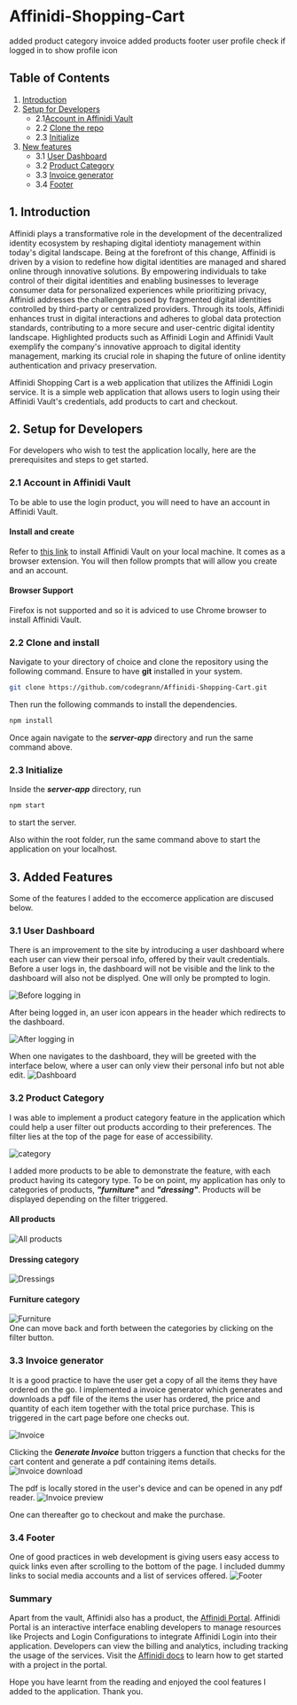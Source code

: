 # Affinidi-Shopping-Cart

added product category
invoice
added products
footer
user profile
check if logged in to show profile icon

## Table of Contents

1. [Introduction](#1-introduction)
2. [Setup for Developers](#2-setup-for-developers)
   - 2.1[Account in Affinidi Vault](#21-account-in-affinidi-vault)
   - 2.2 [Clone the repo](#22-clone-and-install)
   - 2.3 [Initialize](#23-initialize)
3. [New features](#3-new-feature)
   - 3.1 [User Dashboard](#31-user-dashboard)
   - 3.2 [Product Category](#32-product-category)
   - 3.3 [Invoice generator](#33-invoice-generator)
   - 3.4 [Footer](#33-footer)
     <!-- 5. [Log Out Users](#5-log-out-users) -->
        <!-- - 5.1 [How to Log Out a User](#51-how-to-log-out-a-user) -->
        <!-- - 5.2 [Logout Modes](#52-logout-modes) -->
     <!-- 6. [Get User Information](#6-get-user-information) -->
        <!-- - 6.1 [Getting User Information](#61-getting-user-information) -->
     <!-- 7. [Enable User Wallet Interactions](#7-enable-user-wallet-interactions) -->
        <!-- - 7.1 [Validating a Message Signature](#73-validating-a-message-signature) -->
     <!-- 8. [Send Your First Transaction](#8-send-your-first-transaction) -->
        <!-- - 8.1 [Scenario](#81-scenario) -->
        <!-- - 8.2 [Create a New Contract Instance](#82-create-a-new-contract-instance) -->
        <!-- - 8.3 [Call the Contract Method](#83-call-the-contract-method) -->
        <!-- - 8.4 [Working with Typescript](#84-working-with-typescript) -->

## 1. Introduction

Affinidi plays a transformative role in the development of the decentralized identity ecosystem by reshaping digital identioty management within today's digital landscape. Being at the forefront of this change, Affinidi is driven by a vision to redefine how digital identities are managed and shared online through innovative solutions.
By empowering individuals to take control of their digital identities and enabling businesses to leverage consumer data for personalized experiences while prioritizing privacy, Affinidi addresses the challenges posed by fragmented digital identities controlled by third-party or centralized providers. Through its tools, Affinidi enhances trust in digital interactions and adheres to global data protection standards, contributing to a more secure and user-centric digital identity landscape. Highlighted products such as Affinidi Login and Affinidi Vault exemplify the company's innovative approach to digital identity management, marking its crucial role in shaping the future of online identity authentication and privacy preservation.

Affinidi Shopping Cart is a web application that utilizes the Affinidi Login service. It is a simple web application that allows users to login using their Affinidi Vault's credentials, add products to cart and checkout.

## 2. Setup for Developers

For developers who wish to test the application locally, here are the prerequisites and steps to get started.

### 2.1 Account in Affinidi Vault

To be able to use the login product, you will need to have an account in Affinidi Vault.

#### Install and create

Refer to [this link](https://chromewebstore.google.com/detail/affinidi-vault/fejpjjkbaklcdcibmkbmpanjbiihclon?pli=1) to install Affinidi Vault on your local machine. It comes as a browser extension. You will then follow prompts that will allow you create and an account.

#### Browser Support

Firefox is not supported and so it is adviced to use Chrome browser to install Affinidi Vault.

### 2.2 Clone and install

Navigate to your directory of choice and clone the repository using the following command. Ensure to have **git** installed in your system.

```bash
git clone https://github.com/codegrann/Affinidi-Shopping-Cart.git
```

Then run the following commands to install the dependencies.

```bash
npm install
```

Once again navigate to the **_server-app_** directory and run the same command above.

### 2.3 Initialize

Inside the **_server-app_** directory, run

```bash
npm start
```

to start the server.

Also within the root folder, run the same command above to start the application on your localhost.

## 3. Added Features

Some of the features I added to the eccomerce application are discused below.

### 3.1 User Dashboard

There is an improvement to the site by introducing a user dashboard where each user can view their persoal info, offered by their vault credentials.
Before a user logs in, the dashboard will not be visible and the link to the dashboard will also not be displyed. One will only be prompted to login.

![Before logging in](/public/previews/prelogin.png)

After being logged in, an user icon appears in the header which redirects to the dashboard.

![After logging in](/public/previews/postlogin.png)

When one navigates to the dashboard, they will be greeted with the interface below, where a user can only view their personal info but not able edit.
![Dashboard](/public/previews/profile.png)

### 3.2 Product Category

I was able to implement a product category feature in the application which could help a user filter out products according to their preferences. The filter lies at the top of the page for ease of accessibility.

![category](/public/previews/category.png)

I added more products to be able to demonstrate the feature, with each product having its category type. To be on point, my application has only to categories of products, **_"furniture"_** and **_"dressing"_**. Products will be displayed depending on the filter triggered.

#### All products

![All products](/public/previews/all.png)

#### Dressing category

![Dressings](/public/previews/dress.png)

#### Furniture category

![Furniture](/public/previews/furniture.png)  
One can move back and forth between the categories by clicking on the filter button.

### 3.3 Invoice generator

It is a good practice to have the user get a copy of all the items they have ordered on the go. I implemented a invoice generator which generates and downloads a pdf file of the items the user has ordered, the price and quantity of each item together with the total price purchase. This is triggered in the cart page before one checks out.

![Invoice](/public/previews/invoice.png)

Clicking the **_Generate Invoice_** button triggers a function that checks for the cart content and generate a pdf containing items details.
![Invoice download](/public/previews/invoicedownload.png)

The pdf is locally stored in the user's device and can be opened in any pdf reader.
![Invoice preview](/public/previews/invoicepreview.png)

One can thereafter go to checkout and make the purchase.

### 3.4 Footer

One of good practices in web development is giving users easy access to quick links even after scrolling to the bottom of the page.
I included dummy links to social media accounts and a list of services offered.
![Footer](/public/previews/footer.png)

### Summary

Apart from the vault, Affinidi also has a product, the [Affinidi Portal](https://go.stackup.dev/affinidi-portal). Affinidi Portal is an interactive interface enabling developers to manage resources like Projects and Login Configurations to integrate Affinidi Login into their application. Developers can view the billing and analytics, including tracking the usage of the services. Visit the [Affinidi docs](https://docs.affinidi.com/dev-tools/affinidi-portal/) to learn how to get started with a project in the portal.

Hope you have learnt from the reading and enjoyed the cool features I added to the application. Thank you.
